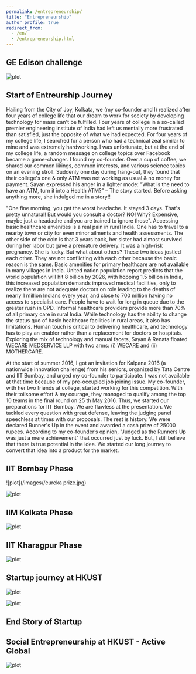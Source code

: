```yaml
---
permalink: /entrepreneurship/
title: "Entrepreneurship"
author_profile: true
redirect_from: 
  - /en/
  - /entrepreneurship.html
---
```

## GE Edison challenge 

![plot](/images//ge.jpg)

## Start of Entreurship Journey 


Hailing from the City of Joy, Kolkata, we (my co-founder and I) realized after four years of college life that our dream to work for society by developing technology for mass can't be fulfilled. Four years of college in a so-called premier engineering institute of India had left us mentally more frustrated than satisfied, just the opposite of what we had expected. For four years of my college life, I searched for a person who had a technical zeal similar to mine and was extremely hardworking. I was unfortunate, but at the end of my college life, a random message on college topics over Facebook became a game-changer. I found my co-founder. Over a cup of coffee, we shared our common likings, common interests, and various science topics on an evening stroll. Suddenly one day during hang-out, they found that their college's one & only ATM was not working as usual & no money for payment. Sayan expressed his anger in a lighter mode: "What is the need to have an ATM, turn it into a Health ATM?" – The story started. Before asking anything more, she indulged me in a story!! 

"One fine morning, you get the worst headache. It stayed 3 days. That's pretty unnatural! But would you consult a doctor? NO! Why? Expensive, maybe just a headache and you are trained to ignore those". Accessing basic healthcare amenities is a real pain in rural India. One has to travel to a nearby town or city for even minor ailments and health assessments. The other side of the coin is that 3 years back, her sister had almost survived during her labor but gave a premature delivery. It was a high-risk pregnancy. She is lucky. But what about others? These two ideas jostled each other. They are not conflicting with each other because the basic reason is the same. Basic amenities for primary healthcare are not available in many villages in India. United nation population report predicts that the world population will hit 8 billion by 2026, with hopping 1.5 billion in India, this increased population demands improved medical facilities, only to realize there are not adequate doctors on role leading to the deaths of nearly 1 million Indians every year, and close to 700 million having no access to specialist care. People have to wait for long in queue due to the greater rush in OPD. Informal healthcare providers provide more than 70% of all primary care in rural India. While technology has the ability to change the status quo of basic healthcare facilities in rural areas, it also has limitations. Human touch is critical to delivering healthcare, and technology has to play an enabler rather than a replacement for doctors or hospitals. Exploring the mix of technology and manual facets, Sayan & Renata floated WECARE MEDSERVICE LLP with two arms: (i) WECARE and (ii) MOTHERCARE.

At the start of summer 2016, I got an invitation for Kalpana 2016 (a nationwide innovation challenge) from his seniors, organized by Tata Centre and IIT Bombay, and urged my co-founder to participate. I was not available at that time because of my pre-occupied job joining issue. My co-founder, with her two friends at college, started working for this competition. With their toilsome effort & my courage, they managed to qualify among the top 10 teams in the final round on 25 th May 2016. Thus, we started our preparations for IIT Bombay. We are flawless at the presentation. We tackled every question with great defense, leaving the judging panel speechless at times with our proposals. The rest is history. We were declared Runner's Up in the event and awarded a cash prize of 25000 rupees. According to my co-founder’s opinion, "Judged as the Runners Up was just a mere achievement" that occurred just by luck. But, I still believe that there is true potential in the idea. We started our long journey to convert that idea into a product for the market.


## IIT Bombay Phase 

![plot](/images//eureka prize.jpg)

![plot](/images//9.jpg)

## IIM Kolkata Phase 

![plot](/images//tsec_.jpg)

## IIT Kharagpur Phase 

![plot](/images//13.jpg)

## Startup journey at HKUST 

![plot](/images//IMG-20190705-WA0003.jpg)

![plot](/images//IMG-20190516-WA0006.jpg)

## End Story of Startup

##  Social Entrepreneurship at HKUST - Active Global

![plot](/images//important.jpg)





